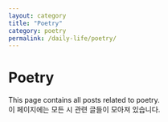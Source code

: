 ```yaml
---
layout: category
title: "Poetry"
category: poetry
permalink: /daily-life/poetry/
---
```


# Poetry

This page contains all posts related to poetry. <br>
이 페이지에는 모든 시 관련 글들이 모아져 있습니다.
